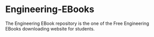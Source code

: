 # Engineering-EBooks
The Engineering EBook repository is the one of the Free Engineering EBooks downloading website for students.
